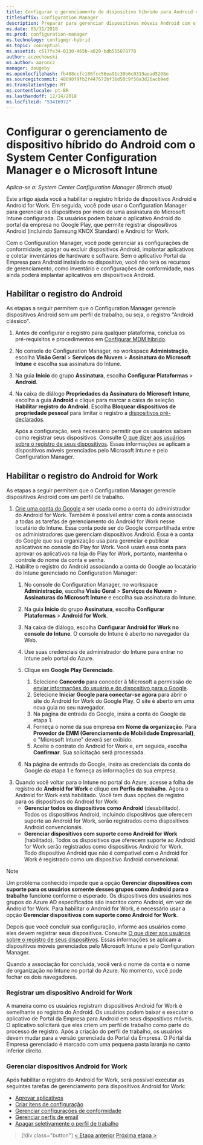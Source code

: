```yaml
---
title: Configurar o gerenciamento de dispositivo híbrido para Android com o Microsoft Intune
titleSuffix: Configuration Manager
description: Preparar para gerenciar dispositivos móveis Android com o Configuration Manager e o Intune.
ms.date: 05/31/2018
ms.prod: configuration-manager
ms.technology: configmgr-hybrid
ms.topic: conceptual
ms.assetid: c517fe34-0130-465b-a020-bdb555878778
author: aczechowski
ms.author: aaroncz
manager: dougeby
ms.openlocfilehash: fb488ccfc186fcc56ea91c30b6c0319aead5208e
ms.sourcegitcommit: 48098f9fb2f447672bf36d50c9f58a3d26acb9ed
ms.translationtype: MT
ms.contentlocale: pt-BR
ms.lasthandoff: 12/14/2018
ms.locfileid: "53416972"
---
```

# <a name="set-up-android-hybrid-device-management-with-system-center-configuration-manager-and-microsoft-intune"></a>Configurar o gerenciamento de dispositivo híbrido do Android com o System Center Configuration Manager e o Microsoft Intune

*Aplica-se a: System Center Configuration Manager (Branch atual)*

Este artigo ajuda você a habilitar o registro híbrido de dispositivos Android e Android for Work. Em seguida, você pode usar o Configuration Manager para gerenciar os dispositivos por meio de uma assinatura do Microsoft Intune configurada. Os usuários podem baixar o aplicativo Android do portal da empresa no Google Play, que permite registrar dispositivos Android (incluindo Samsung KNOX Standard) e Android for Work.

Com o Configuration Manager, você pode gerenciar as configurações de conformidade, apagar ou excluir dispositivos Android, implantar aplicativos e coletar inventários de hardware e software. Sem o aplicativo Portal da Empresa para Android instalado no dispositivo, você não terá os recursos de gerenciamento, como inventário e configurações de conformidade, mas ainda poderá implantar aplicativos em dispositivos Android.  



## <a name="enable-android-enrollment"></a>Habilitar o registro do Android  
As etapas a seguir permitem que o Configuration Manager gerencie dispositivos Android sem um perfil de trabalho, ou seja, o registro "Android clássico".

1. Antes de configurar o registro para qualquer plataforma, conclua os pré-requisitos e procedimentos em [Configurar MDM híbrido](setup-hybrid-mdm.md).  
2. No console do Configuration Manager, no workspace **Administração**, escolha **Visão Geral** > **Serviços de Nuvem** > **Assinatura do Microsoft Intune** e escolha sua assinatura do Intune.  
3. Na guia **Início** do grupo **Assinatura**, escolha **Configurar Plataformas** > **Android**.  
4. Na caixa de diálogo **Propriedades da Assinatura do Microsoft Intune**, escolha a guia **Android** e clique para marcar a caixa de seleção **Habilitar registro do Android**. Escolha **Bloquear dispositivos de propriedade pessoal** para limitar o registro a [dispositivos pré-declarados](predeclare-devices-with-hardware-id.md).

   Após a configuração, será necessário permitir que os usuários saibam como registrar seus dispositivos. Consulte [O que dizer aos usuários sobre o registro de seus dispositivos](/intune/end-user-educate). Essas informações se aplicam a dispositivos móveis gerenciados pelo Microsoft Intune e pelo Configuration Manager.



## <a name="enable-android-for-work-enrollment"></a>Habilitar o registro do Android for Work
As etapas a seguir permitem que o Configuration Manager gerencie dispositivos Android com um perfil de trabalho.

1. [Crie uma conta do Google](https://accounts.google.com/SignUp) a ser usada como a conta do administrador do Android for Work. Também é possível entrar com a conta associada a todas as tarefas de gerenciamento do Android for Work nesse locatário do Intune. Essa conta pode ser do Google compartilhada entre os administradores que gerenciam dispositivos Android. Essa é a conta do Google que sua organização usa para gerenciar e publicar aplicativos no console do Play for Work. Você usará essa conta para aprovar os aplicativos na loja do Play for Work, portanto, mantenha o controle do nome da conta e senha.
2. Habilite o registro do Android associando a conta do Google ao locatário do Intune gerenciado no Configuration Manager:
   1. No console do Configuration Manager, no workspace **Administração**, escolha **Visão Geral** > **Serviços de Nuvem** > **Assinaturas do Microsoft Intune** e escolha sua assinatura do Intune.
   2. Na guia **Início** do grupo **Assinatura**, escolha **Configurar Plataformas** > **Android for Work**.
   3. Na caixa de diálogo, escolha **Configurar Android for Work no console do Intune**. O console do Intune é aberto no navegador da Web.
   4. Use suas credenciais de administrador do Intune para entrar no Intune pelo portal do Azure.
   5. Clique em **Google Play Gerenciado**. 
       1. Selecione **Concordo** para conceder à Microsoft a permissão de [enviar informações do usuário e do dispositivo para o Google](/intune/data-intune-sends-to-google).
       2. Selecione **Iniciar Google para conectar-se agora** para abrir o site do Android for Work do Google Play. O site é aberto em uma nova guia no seu navegador.
       3. Na página de entrada do Google, insira a conta do Google da etapa 1.
       4. Forneça o nome da sua empresa em **Nome da organização**. Para **Provedor de EMM (Gerenciamento de Mobilidade Empresarial)**, o "Microsoft Intune" deverá ser exibido. 
       5. Aceite o contrato do Android for Work e, em seguida, escolha **Confirmar**. Sua solicitação será processada.

   6. Na página de entrada do Google, insira as credenciais da conta do Google da etapa 1 e forneça as informações da sua empresa.
3. Quando você voltar para o Intune no portal do Azure, acesse a folha de registro do **Android for Work** e clique em **Perfis de trabalho**. Agora o Android for Work está habilitado. Você tem duas opções de registro para os dispositivos do Android for Work:
   - **Gerenciar todos os dispositivos como Android** (desabilitado). Todos os dispositivos Android, incluindo dispositivos que oferecem suporte ao Android for Work, serão registrados como dispositivos Android convencionais.
   - **Gerenciar dispositivos com suporte como Android for Work** (habilitado). Todos os dispositivos que oferecem suporte ao Android for Work serão registrados como dispositivos Android for Work. Todo dispositivo Android que não é compatível com o Android for Work é registrado como um dispositivo Android convencional.

> [!NOTE]
> Um problema conhecido impede que a opção **Gerenciar dispositivos com suporte para os usuários somente desses grupos como Android para o trabalho** funcione conforme o esperado. Os dispositivos dos usuários nos grupos do Azure AD especificados são inscritos como Android, em vez de Android for Work. Para habilitar o Android for Work, é necessário usar a opção **Gerenciar dispositivos com suporte como Android for Work**.


Depois que você concluir sua configuração, informe aos usuários como eles devem registrar seus dispositivos. Consulte [O que dizer aos usuários sobre o registro de seus dispositivos](/intune/end-user-educate). Essas informações se aplicam a dispositivos móveis gerenciados pelo Microsoft Intune e pelo Configuration Manager.

Quando a associação for concluída, você verá o nome da conta e o nome de organização no Intune no portal do Azure. No momento, você pode fechar os dois navegadores.

### <a name="enroll-an-android-for-work-device"></a>Registrar um dispositivo Android for Work
A maneira como os usuários registram dispositivos Android for Work é semelhante ao registro do Android. Os usuários podem baixar e executar o aplicativo de Portal da Empresa para Android em seus dispositivos móveis. O aplicativo solicitará que eles criem um perfil de trabalho como parte do processo de registro. Após a criação do perfil de trabalho, os usuários devem mudar para a versão gerenciada do Portal da Empresa. O Portal da Empresa gerenciado é marcado com uma pequena pasta laranja no canto inferior direito.

### <a name="manage-android-for-work-devices"></a>Gerenciar dispositivos Android for Work
Após habilitar o registro do Android for Work, será possível executar as seguintes tarefas de gerenciamento para dispositivos Android for Work:
- [Aprovar aplicativos](/sccm/mdm/deploy-use/creating-android-applications#approve-and-deploy-android-for-work-apps)
- [Criar itens de configuração](/sccm/mdm/deploy-use/create-configuration-items-for-android-for-work-devices-managed-without-the-client)
- [Gerenciar configurações de conformidade](/sccm/mdm/deploy-use/create-configuration-items-for-android-for-work-devices-managed-without-the-client)
- [Gerenciar perfis de email](/sccm/mdm/deploy-use/create-exchange-activesync-profiles)
- [Apagar seletivamente o perfil de trabalho](/sccm/mdm/deploy-use/wipe-lock-reset-devices#selective-wipe)

> [!div class="button"]
> [< Etapa anterior](create-service-connection-point.md)  [Próxima etapa >](set-up-additional-management.md)

